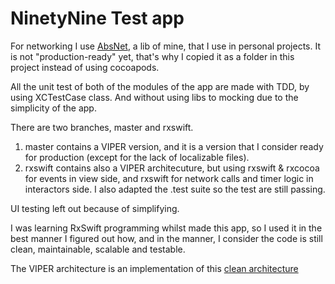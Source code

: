 # NinetyNine Test app

For networking I use [AbsNet](https://github.com/santiagofranco/AbsNet), a lib of mine, that I use in personal projects.
It is not "production-ready" yet, that's why I copied it as a folder in this project instead of using cocoapods.

All the unit test of both of the modules of the app are made with TDD, by using XCTestCase class. And without using libs to mocking due to the simplicity of the app. 

There are two branches, master and rxswift.
1. master contains a VIPER version, and it is a version that I consider ready for production (except for the lack of localizable files).
2. rxswift contains also a VIPER architecuture, but using rxswift & rxcocoa for events in view side, and rxswift for network calls and timer logic in interactors side. I also adapted the .test suite so the test are still passing.

UI testing left out because of simplifying.

I was learning RxSwift programming whilst made this app, so I used it in the best manner I figured out how, and in the manner, I consider the code is still clean, maintainable, scalable and testable.

The VIPER architecture is an implementation of this [clean architecture](https://blog.cleancoder.com/uncle-bob/2012/08/13/the-clean-architecture.html)
